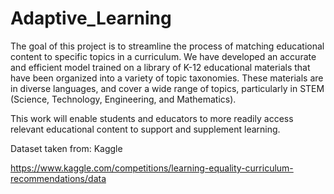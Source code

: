 # Adaptive_Learning




The goal of this project is to streamline the process of matching educational content to specific topics in a curriculum. We have developed an accurate and efficient model trained on a library of K-12 educational materials that have been organized into a variety of topic taxonomies. These materials are in diverse languages, and cover a wide range of topics, particularly in STEM (Science, Technology, Engineering, and Mathematics).

This work will enable students and educators to more readily access relevant educational content to support and supplement learning.





Dataset taken from: Kaggle

https://www.kaggle.com/competitions/learning-equality-curriculum-recommendations/data
